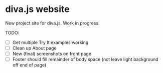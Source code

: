 # diva.js website
New project site for diva.js. Work in progress.

TODO:
- [ ] Get multiple Try It examples working
- [ ] Clean up About page
- [ ] New (final) screenshots on front page
- [ ] Footer should fill remainder of body space (not leave light background off end of page)
